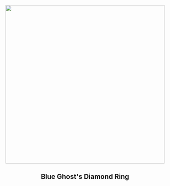
<p align="center"><img src="https://apod.nasa.gov/apod/image/2503/eclipse-shot-from-blue-ghost-crop1024.jpg" width="500" height="500"></p>
<h2 align="center"> Blue Ghost's Diamond Ring </h2>
